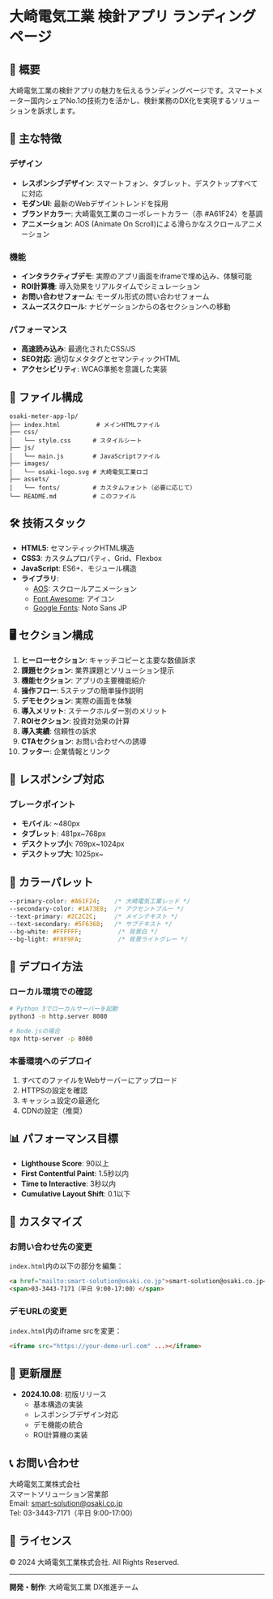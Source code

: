 # 大崎電気工業 検針アプリ ランディングページ

## 🎯 概要

大崎電気工業の検針アプリの魅力を伝えるランディングページです。スマートメーター国内シェアNo.1の技術力を活かし、検針業務のDX化を実現するソリューションを訴求します。

## 🚀 主な特徴

### デザイン
- **レスポンシブデザイン**: スマートフォン、タブレット、デスクトップすべてに対応
- **モダンUI**: 最新のWebデザイントレンドを採用
- **ブランドカラー**: 大崎電気工業のコーポレートカラー（赤 #A61F24）を基調
- **アニメーション**: AOS (Animate On Scroll)による滑らかなスクロールアニメーション

### 機能
- **インタラクティブデモ**: 実際のアプリ画面をiframeで埋め込み、体験可能
- **ROI計算機**: 導入効果をリアルタイムでシミュレーション
- **お問い合わせフォーム**: モーダル形式の問い合わせフォーム
- **スムーズスクロール**: ナビゲーションからの各セクションへの移動

### パフォーマンス
- **高速読み込み**: 最適化されたCSS/JS
- **SEO対応**: 適切なメタタグとセマンティックHTML
- **アクセシビリティ**: WCAG準拠を意識した実装

## 📁 ファイル構成

```
osaki-meter-app-lp/
├── index.html          # メインHTMLファイル
├── css/
│   └── style.css      # スタイルシート
├── js/
│   └── main.js        # JavaScriptファイル
├── images/
│   └── osaki-logo.svg # 大崎電気工業ロゴ
├── assets/
│   └── fonts/         # カスタムフォント（必要に応じて）
└── README.md          # このファイル
```

## 🛠️ 技術スタック

- **HTML5**: セマンティックHTML構造
- **CSS3**: カスタムプロパティ、Grid、Flexbox
- **JavaScript**: ES6+、モジュール構造
- **ライブラリ**:
  - [AOS](https://michalsnik.github.io/aos/): スクロールアニメーション
  - [Font Awesome](https://fontawesome.com/): アイコン
  - [Google Fonts](https://fonts.google.com/): Noto Sans JP

## 🖥️ セクション構成

1. **ヒーローセクション**: キャッチコピーと主要な数値訴求
2. **課題セクション**: 業界課題とソリューション提示
3. **機能セクション**: アプリの主要機能紹介
4. **操作フロー**: 5ステップの簡単操作説明
5. **デモセクション**: 実際の画面を体験
6. **導入メリット**: ステークホルダー別のメリット
7. **ROIセクション**: 投資対効果の計算
8. **導入実績**: 信頼性の訴求
9. **CTAセクション**: お問い合わせへの誘導
10. **フッター**: 企業情報とリンク

## 📱 レスポンシブ対応

### ブレークポイント
- **モバイル**: ~480px
- **タブレット**: 481px~768px
- **デスクトップ小**: 769px~1024px
- **デスクトップ大**: 1025px~

## 🎨 カラーパレット

```css
--primary-color: #A61F24;    /* 大崎電気工業レッド */
--secondary-color: #1A73E8;  /* アクセントブルー */
--text-primary: #2C2C2C;     /* メインテキスト */
--text-secondary: #5F6368;   /* サブテキスト */
--bg-white: #FFFFFF;          /* 背景白 */
--bg-light: #F8F9FA;          /* 背景ライトグレー */
```

## 🚀 デプロイ方法

### ローカル環境での確認
```bash
# Python 3でローカルサーバーを起動
python3 -m http.server 8080

# Node.jsの場合
npx http-server -p 8080
```

### 本番環境へのデプロイ
1. すべてのファイルをWebサーバーにアップロード
2. HTTPSの設定を確認
3. キャッシュ設定の最適化
4. CDNの設定（推奨）

## 📊 パフォーマンス目標

- **Lighthouse Score**: 90以上
- **First Contentful Paint**: 1.5秒以内
- **Time to Interactive**: 3秒以内
- **Cumulative Layout Shift**: 0.1以下

## 🔧 カスタマイズ

### お問い合わせ先の変更
`index.html`内の以下の部分を編集：
```html
<a href="mailto:smart-solution@osaki.co.jp">smart-solution@osaki.co.jp</a>
<span>03-3443-7171（平日 9:00-17:00）</span>
```

### デモURLの変更
`index.html`内のiframe srcを変更：
```html
<iframe src="https://your-demo-url.com" ...></iframe>
```

## 📝 更新履歴

- **2024.10.08**: 初版リリース
  - 基本構造の実装
  - レスポンシブデザイン対応
  - デモ機能の統合
  - ROI計算機の実装

## 📞 お問い合わせ

大崎電気工業株式会社  
スマートソリューション営業部  
Email: smart-solution@osaki.co.jp  
Tel: 03-3443-7171（平日 9:00-17:00）

## 📄 ライセンス

© 2024 大崎電気工業株式会社. All Rights Reserved.

---

**開発・制作**: 大崎電気工業 DX推進チーム